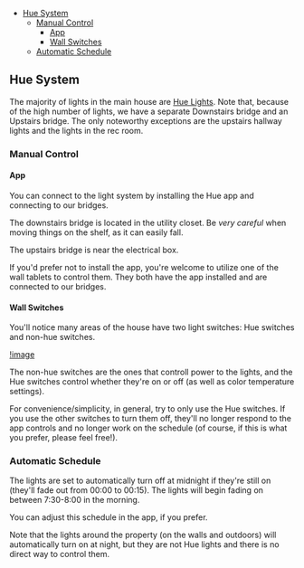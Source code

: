 - [Hue System](#hue-system)
  - [Manual Control](#manual-control)
    - [App](#app)
    - [Wall Switches](#wall-switches)
  - [Automatic Schedule](#automatic-schedule)

## Hue System

The majority of lights in the main house are [Hue Lights](https://www.philips-hue.com/en-us). Note that, because of the high number of lights,
we have a separate Downstairs bridge and an Upstairs bridge. The only noteworthy exceptions are the upstairs hallway lights and the lights in the
rec room.

### Manual Control

#### App

You can connect to the light system by installing the Hue app and connecting to our bridges. 

The downstairs bridge is located in the utility closet. Be _very careful_ when moving things on the shelf, as it can easily fall.



The upstairs bridge is near the electrical box.



If you'd prefer not to install the app, you're welcome to utilize one of the wall tablets to control them. They both have the app installed and are connected to our bridges.

#### Wall Switches

You'll notice many areas of the house have two light switches: Hue switches and non-hue switches.

[!image](images/hue-lights.jpg)

The non-hue switches are the ones that controll power to the lights, and the Hue switches control whether they're on or off (as well as color temperature settings).

For convenience/simplicity, in general, try to only use the Hue switches. If you use the other switches to turn them off, they'll no longer respond to the app controls and no longer work on the schedule (of course, if this is what you prefer, please feel free!).

### Automatic Schedule

The lights are set to automatically turn off at midnight if they're still on (they'll fade out from 00:00 to 00:15). 
The lights will begin fading on between 7:30-8:00 in the morning.

You can adjust this schedule in the app, if you prefer.

Note that the lights around the property (on the walls and outdoors) will automatically turn on at night, but they are not Hue lights and there is no direct way to control them.

